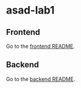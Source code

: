 # asad-lab1

## Frontend

Go to the [frontend README](https://github.com/qathom/asad-lab1/tree/master/frontend).

## Backend

Go to the [backend README](https://github.com/qathom/asad-lab1/tree/master/backend).
